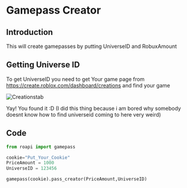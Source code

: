 # Gamepass Creator
## Introduction

This will create gamepasses by putting UniverseID and RobuxAmount

## Getting Universe ID
To get UniverseID you need to get Your game page from https://create.roblox.com/dashboard/creations and find your game

   ![Creationstab](https://github.com/sesocell/rogamepass.py/blob/main/assets/gamepage.png?raw=true)
   
   Yay! You found it :D
   (I did this thing because i am bored why  somebody doesnt know how to find universeid coming to here very weird)
## Code
```py
from roapi import gamepass

cookie="Put_Your_Cookie"
PriceAmount = 1000
UniverseID = 123456

gamepass(cookie).pass_creator(PriceAmount,UniverseID)
```
